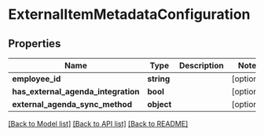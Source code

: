 # ExternalItemMetadataConfiguration

## Properties

 Name                                | Type       | Description | Notes      
-------------------------------------|------------|-------------|------------
 **employee_id**                     | **string** |             | [optional] 
 **has_external_agenda_integration** | **bool**   |             | [optional] 
 **external_agenda_sync_method**     | **object** |             | [optional] 

[[Back to Model list]](../README.md#documentation-for-models) [[Back to API list]](../README.md#documentation-for-api-endpoints) [[Back to README]](../README.md)


